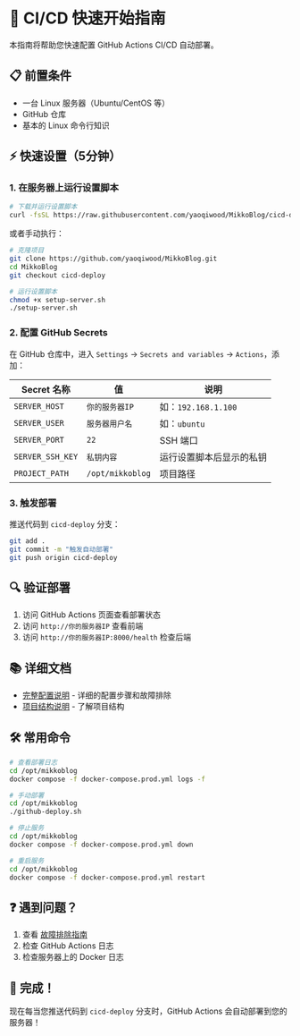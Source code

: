 # 🚀 CI/CD 快速开始指南

本指南将帮助您快速配置 GitHub Actions CI/CD 自动部署。

## 📋 前置条件

- 一台 Linux 服务器（Ubuntu/CentOS 等）
- GitHub 仓库
- 基本的 Linux 命令行知识

## ⚡ 快速设置（5分钟）

### 1. 在服务器上运行设置脚本

```bash
# 下载并运行设置脚本
curl -fsSL https://raw.githubusercontent.com/yaoqiwood/MikkoBlog/cicd-deploy/setup-server.sh | bash
```

或者手动执行：

```bash
# 克隆项目
git clone https://github.com/yaoqiwood/MikkoBlog.git
cd MikkoBlog
git checkout cicd-deploy

# 运行设置脚本
chmod +x setup-server.sh
./setup-server.sh
```

### 2. 配置 GitHub Secrets

在 GitHub 仓库中，进入 `Settings` -> `Secrets and variables` -> `Actions`，添加：

| Secret 名称 | 值 | 说明 |
|------------|---|------|
| `SERVER_HOST` | `你的服务器IP` | 如：`192.168.1.100` |
| `SERVER_USER` | `服务器用户名` | 如：`ubuntu` |
| `SERVER_PORT` | `22` | SSH 端口 |
| `SERVER_SSH_KEY` | `私钥内容` | 运行设置脚本后显示的私钥 |
| `PROJECT_PATH` | `/opt/mikkoblog` | 项目路径 |

### 3. 触发部署

推送代码到 `cicd-deploy` 分支：

```bash
git add .
git commit -m "触发自动部署"
git push origin cicd-deploy
```

## 🔍 验证部署

1. 访问 GitHub Actions 页面查看部署状态
2. 访问 `http://你的服务器IP` 查看前端
3. 访问 `http://你的服务器IP:8000/health` 检查后端

## 📚 详细文档

- [完整配置说明](CICD_SETUP.md) - 详细的配置步骤和故障排除
- [项目结构说明](PROJECT_STRUCTURE.md) - 了解项目结构

## 🛠️ 常用命令

```bash
# 查看部署日志
cd /opt/mikkoblog
docker compose -f docker-compose.prod.yml logs -f

# 手动部署
cd /opt/mikkoblog
./github-deploy.sh

# 停止服务
cd /opt/mikkoblog
docker compose -f docker-compose.prod.yml down

# 重启服务
cd /opt/mikkoblog
docker compose -f docker-compose.prod.yml restart
```

## ❓ 遇到问题？

1. 查看 [故障排除指南](CICD_SETUP.md#故障排除)
2. 检查 GitHub Actions 日志
3. 检查服务器上的 Docker 日志

## 🎉 完成！

现在每当您推送代码到 `cicd-deploy` 分支时，GitHub Actions 会自动部署到您的服务器！
